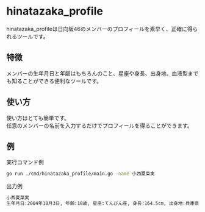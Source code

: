 # hinatazaka_profile

hinatazaka_profileは日向坂46のメンバーのプロフィールを素早く、正確に得られるツールです。

## 特徴

メンバーの生年月日と年齢はもちろんのこと、星座や身長、出身地、血液型までも知ることができる便利なツールです。

## 使い方

使い方はとても簡単です。  
任意のメンバーの名前を入力するだけでプロフィールを得ることができます。

## 例

実行コマンド例

```bash
go run ./cmd/hinatazaka_profile/main.go -name 小西夏菜実
```

出力例

```bash
小西夏菜実
生年月日:2004年10月3日, 年齢:18歳, 星座:てんびん座, 身長:164.5cm, 出身地:兵庫県, 血液型:B型
```
